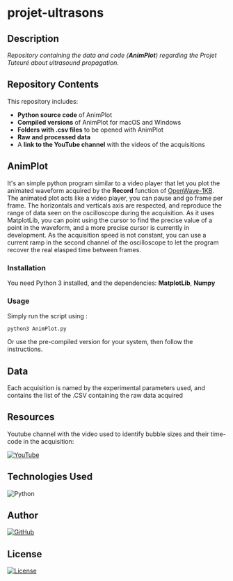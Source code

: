 # projet-ultrasons

## Description
_Repository containing the data and code (**AnimPlot**) regarding the Projet Tuteuré about ultrasound propagation._

## Repository Contents
This repository includes:  
- **Python source code** of AnimPlot
- **Compiled versions** of AnimPlot for macOS and Windows  
- **Folders with .csv files** to be opened with AnimPlot  
- **Raw and processed data** 
- A **link to the YouTube channel** with the videos of the acquisitions


## AnimPlot
It's an simple python program similar to a video player that let you plot the animated waveform acquired by the **Record** function of [OpenWave-1KB](https://github.com/other-username/https://github.com/OpenWave-GW/OpenWave-1KB). The animated plot acts like a video player, you can pause and go frame per frame. The horizontals and verticals axis are respected, and reproduce the range of data seen on the oscilloscope during the acquisition. As it uses MatplotLib, you can point using the cursor to find the precise value of a point in the waveform, and a more precise cursor is currently in development. As the acquisition speed is not constant, you can use a current ramp in the second channel of the oscilloscope to let the program recover the real elasped time between frames.
### Installation
You need Python 3 installed, and the dependencies: **MatplotLib**, **Numpy**

### Usage
Simply run the script using :

````python3 AnimPlot.py````

Or use the pre-compiled version for your system, then follow the instructions.

## Data
Each acquisition is named by the experimental parameters used, and contains the list of the .CSV containing the raw data acquired 

## Resources
Youtube channel with the video used to identify bubble sizes and their time-code in the acquisition:

[![YouTube](https://img.shields.io/badge/YouTube-Channel-red?logo=youtube&logoColor=white)](https://www.youtube.com/@Projet_tut)  


## Technologies Used
![Python](https://img.shields.io/badge/Python-3.13-blue?logo=python)  


## Author
[![GitHub](https://img.shields.io/badge/GitHub-Profile-black?logo=github)](https://github.com/Sili0)  

## License
[![License](https://img.shields.io/badge/License-MIT-green)](https://mit-license.org/) 
